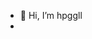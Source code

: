 - 👋 Hi, I’m hpggll
- <!---
hpggll/hpggll is a ✨ special ✨ repository because its `README.md` (this file) appears on your GitHub profile.
You can click the Preview link to take a look at your changes.
--->
